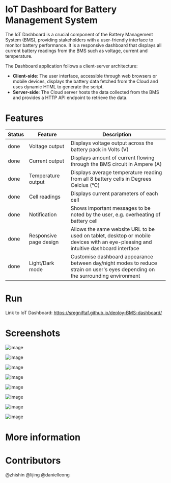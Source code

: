 # IoT Dashboard for Battery Management System
The IoT Dashboard is a crucial component of the Battery Management System (BMS), providing stakeholders with a user-friendly interface to monitor battery performance. It is a responsive dashboard that displays all current battery readings from the BMS such as voltage, current and temperature.

The Dashboard application follows a client-server architecture:
- **Client-side**: The user interface, accessible through web browsers or mobile devices, displays the battery data fetched from the Cloud and uses dynamic HTML to generate the script.
- **Server-side**: The Cloud server hosts the data collected from the BMS and provides a HTTP API endpoint to retrieve the data.


# Features
Status | Feature | Description
--- | --- | ---
done | Voltage output | Displays voltage output across the battery pack in Volts (V)
done | Current output | Displays amount of current flowing through the BMS circuit in Ampere (A)
done | Temperature output | Displays average temperature reading from all 8 battery cells in Degrees Celcius (°C)
done | Cell readings | Displays current parameters of each cell
done | Notification | Shows important messages to be noted by the user, e.g. overheating of battery cell
done | Responsive page design | Allows the same website URL to be used on tablet, desktop or mobile devices with an eye-pleasing and intuitive dashboard interface
done | Light/Dark mode | Customise dashboard appearance between day/night modes to reduce strain on user's eyes depending on the surrounding environment

# Run
Link to IoT Dashboard: https://sregniftaf.github.io/deploy-BMS-dashboard/

# Screenshots
![image](https://github.com/sregniftaF/deploy-BMS-dashboard/assets/133233810/f94833b4-e238-4ebd-91a3-e65c1cbd7900)

![image](https://github.com/sregniftaF/deploy-BMS-dashboard/assets/133233810/85e91c55-70d3-4ceb-b146-47b51c6ddfa0)

![image](https://github.com/sregniftaF/deploy-BMS-dashboard/assets/133233810/cf1ebe9f-d742-41a1-aeda-4a28058b4696)

![image](https://github.com/sregniftaF/deploy-BMS-dashboard/assets/133233810/35ef1753-ece4-47fc-911a-94604927d30c)

![image](https://github.com/sregniftaF/deploy-BMS-dashboard/assets/133233810/8baaeb64-f1f2-4296-9fcb-eccaab6ff05b)

![image](https://github.com/sregniftaF/deploy-BMS-dashboard/assets/133233810/05bf1557-3ef7-455f-a8d6-5032fba010ba)

![image](https://github.com/sregniftaF/deploy-BMS-dashboard/assets/133233810/9dc10a92-9426-430c-a7e3-5a456388e43a)

![image](https://github.com/sregniftaF/deploy-BMS-dashboard/assets/133233810/f7c38f71-59ec-4d28-ba80-aa0ced59a8a4)

# More information

# Contributors
@zhishin 
@lijing
@danielleong
